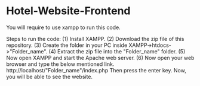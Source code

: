 # Hotel-Website-Frontend

You will require to use xampp to run this code.

Steps to run the code:
(1) Install XAMPP.
(2) Download the zip file of this repository. 
(3) Create the folder in your PC inside XAMPP->htdocs->"Folder_name".
(4) Extract the zip file into the "Folder_name" folder.
(5) Now open XAMPP and start the Apache web server.
(6) Now open your web browser and type the below mentioned link.
    http://localhost/"Folder_name"/index.php
    Then press the enter key. 
    Now, you will be able to see the website.
